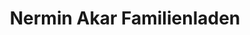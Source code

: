 ---
title: "Nermin Akar Familienladen"
url: /goettingen/nermin-akar-familienladen/
shop: Gemüse & Obst
---